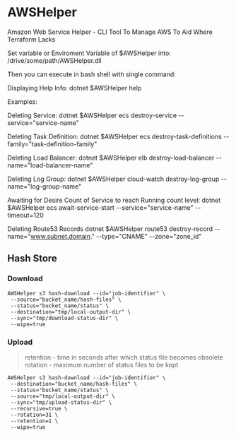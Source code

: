 # AWSHelper
Amazon Web Service Helper - CLI Tool To Manage AWS To Aid Where Terraform Lacks

Set variable or Enviroment Variable of $AWSHelper into: /drive/some/path/AWSHelper.dll 

Then you can execute in bash shell with single command:

Displaying Help Info:
dotnet $AWSHelper help

Examples:

Deleting Service:
dotnet $AWSHelper ecs destroy-service --service="service-name"

Deleting Task Definition:
dotnet $AWSHelper ecs destroy-task-definitions --family="task-definition-family"

Deleting Load Balancer:
dotnet $AWSHelper elb destroy-load-balancer --name="load-balancer-name"

Deleting Log Group:
dotnet $AWSHelper cloud-watch destroy-log-group --name="log-group-name"

Awaiting for Desire Count of Service to reach Running count level:
dotnet $AWSHelper ecs await-service-start  --service="service-name" --timeout=120

Deleting Route53 Records
dotnet $AWSHelper route53 destroy-record --name="www.subnet.domain." --type="CNAME" --zone="zone_id"


## Hash Store

### Download
```
AWSHelper s3 hash-download --id="job-identifier" \
 --source="bucket_name/hash-files" \
 --status="bucket_name/status" \
 --destination="tmp/local-output-dir" \
 --sync="tmp/download-status-dir" \
 --wipe=true 
```

### Upload

> retention - time in seconds after which status file becomes obsolete
> rotation - maximum number of status files to be kept

```
AWSHelper s3 hash-download --id="job-identifier" \
 --destination="bucket_name/hash-files" \
 --status="bucket_name/status" \
 --source="tmp/local-output-dir" \
 --sync="tmp/upload-status-dir" \
 --recursive=true \
 --rotation=31 \
 --retention=1 \ 
 --wipe=true 
```
